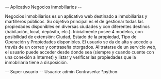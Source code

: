 -- Aplicativo Negocios inmobiliarios --

Negocios inmobiliarios es un aplicativo web destinado a inmobiliarias y martilleros públicos.
Su objetivo principal es el de gestionar todas las propiedades disponibles en diversas ciudades y 
con diferentes destinos (habitación, local, depósito, etc.).
Inicialmente posee 4 modelos, con posibilidad de extensión: Ciudad, Estado de la propiedad, Tipo de Operación
y Propiedades disponibles. El usuario se da de alta y accede a través de un correo y contraseña otorgados.
Al tratarse de un servicio web, el usuario puede acceder desde donde sea (siempre y cuando cuente
con una conexión a Internet) y listar y verificar las propiedades que la inmobiliaria tiene a disposición.

-- Super usuario --
Usuario: admin
Contraseña: *python